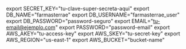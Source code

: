 export SECRET_KEY="tu-clave-super-secreta-aqui"
export DB_NAME="farmasterrae"
export DB_USERNAME="farmasterrae_user"
export DB_PASSWORD="password-seguro"
export EMAIL="tu-email@ejemplo.com"
export PASSWORD="password-email"
export AWS_AKEY="tu-access-key"
export AWS_SKEY="tu-secret-key"
export AWS_REGION="us-east-1"
export AWS_BUCKET="bucket-name"